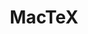 ---
title: "MacTeX"

info: "A redistribution of TeX Live, a typesetting environment which includes Mac-specific utilities and front-ends"

status: "Active"

website: ["https://www.tug.org/mactex/"]

get_it:
  - ["Authentic", "http://www.tug.org/mactex/mactex-download.html"]

description: |
  > MacTeX is a redistribution of [TeX Live](/softwares/tex-live/), a [typesetting](/search/?category=typesetting) environment. While [TeX Live](/softwares/tex-live/) is designed to be cross-platform (running on Unix, macOS, and Windows), MacTeX includes Mac-specific utilities and front-ends. It is also pre-configured to work out-of-the-box with macOS as it provides sensible defaults for configuration options that, in [TeX Live](/softwares/tex-live/), are left up to the user to allow for its cross-platform compatibility. \- [Wikipedia](https://en.wikipedia.org/w/index.php?title=MacTeX&oldid=870801269)
  
  [FAQ](https://www.tug.org/mactex/faq/) I [About](https://www.tug.org/mactex/aboutmactex.html)

developer: ["MacTeX TeXnical working group"]

platform:
  - dskp:
      - ["macOS", "o"]

categories: ["TeX Distribution"]

license: ["Mixed Free"]

social:
  - name: "Wikipedia"
    url: "https://en.wikipedia.org/wiki/MacTeX"

source:
  description: ["https://en.wikipedia.org/w/index.php?title=MacTeX&oldid=870801269"]
  developer: ["https://en.wikipedia.org/w/index.php?title=MacTeX&oldid=870801269", "https://www.tug.org/mactex/aboutmactex.html"]
  license: ["https://en.wikipedia.org/w/index.php?title=MacTeX&oldid=870801269", "http://mirrors.ctan.org/systems/mac/mactex/Licenses.txt", "https://www.tug.org/mactex/src/License.rtf"]
  status: ["http://ctan.imsc.res.in/systems/mac/mactex/", "https://ctan.org/tex-archive/systems/mac/mactex"]

---